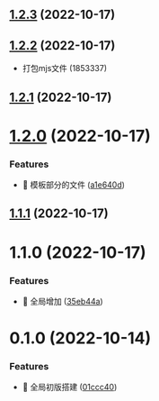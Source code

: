 

## [1.2.3](https://github.com/NewNameArk/create-lio-fs/compare/1.2.2...1.2.3) (2022-10-17)

## [1.2.2](https://github.com/NewNameArk/create-lio-fs/compare/1.2.1...1.2.2) (2022-10-17)

* 打包mjs文件 (1853337)

## [1.2.1](https://github.com/NewNameArk/create-lio-fs/compare/1.2.0...1.2.1) (2022-10-17)

# [1.2.0](https://github.com/NewNameArk/create-lio-fs/compare/1.1.1...1.2.0) (2022-10-17)


### Features

* 🎸 模板部分的文件 ([a1e640d](https://github.com/NewNameArk/create-lio-fs/commit/a1e640da1dc5556bc4d44f4b3553148f0ac5b57a))

## [1.1.1](https://github.com/NewNameArk/create-lio-fs/compare/1.1.0...1.1.1) (2022-10-17)

# 1.1.0 (2022-10-17)


### Features

* 🎸 全局增加 ([35eb44a](https://github.com/NewNameArk/create-lio-fs/commit/35eb44a99f1687541c92a1c4be3fd1864804e6c4))

# 0.1.0 (2022-10-14)


### Features

* 🎸 全局初版搭建 ([01ccc40](https://gitlab-bd.mxnavi.com:10022/lio-after/fs/lio-fs-template/commit/01ccc40f48e9442a5e9ef255d81da3c4c698ef5f))